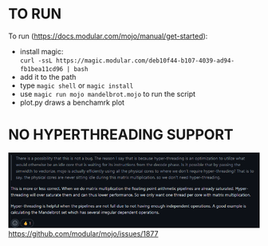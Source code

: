 # TO RUN
To run (https://docs.modular.com/mojo/manual/get-started):
- install magic:  
`curl -ssL https://magic.modular.com/deb10f44-b107-4039-ad94-fb1bea11cd96 | bash`
- add it to the path
- type `magic shell` or `magic install`
- use `magic run mojo mandelbrot.mojo` to run the script
- plot.py draws a benchamrk plot


# NO HYPERTHREADING SUPPORT
![Hyper_threading](no_hyperthreading.png)
https://github.com/modular/mojo/issues/1877